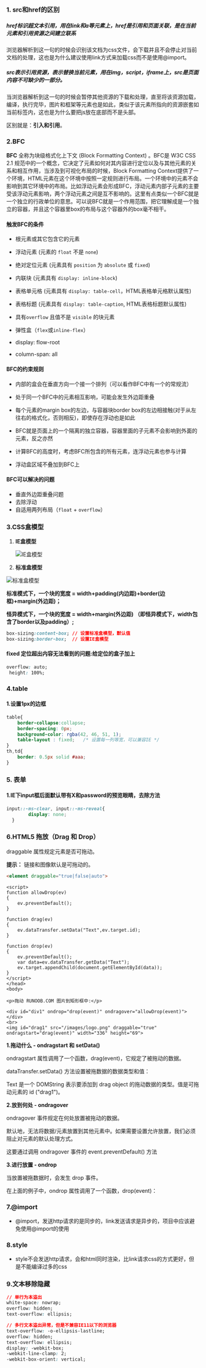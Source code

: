 ### 1. src和href的区别

##### href标识超文本引用，用在link和a等元素上，href是引用和页面关联，是在当前元素和引用资源之间建立联系

浏览器解析到这一句的时候会识别该文档为css文件，会下载并且不会停止对当前文档的处理，这也是为什么建议使用link方式来加载css而不是使用@import。

##### src表示引用资源，表示替换当前元素，用在img，script，iframe上，src是页面内容不可缺少的一部分。

当浏览器解析到这一句的时候会暂停其他资源的下载和处理，直至将该资源加载，编译，执行完毕，图片和框架等元素也是如此，类似于该元素所指向的资源嵌套如当前标签内，这也是为什么要把js放在底部而不是头部。

区别就是：**引入和引用**。

### 2.BFC

**BFC** 全称为块级格式化上下文 (Block Formatting Context) 。BFC是 W3C CSS 2.1 规范中的一个概念，它决定了元素如何对其内容进行定位以及与其他元素的关系和相互作用，当涉及到可视化布局的时候，Block Formatting Context提供了一个环境，HTML元素在这个环境中按照一定规则进行布局。一个环境中的元素不会影响到其它环境中的布局。比如浮动元素会形成BFC，浮动元素内部子元素的主要受该浮动元素影响，两个浮动元素之间是互不影响的。这里有点类似一个BFC就是一个独立的行政单位的意思。可以说BFC就是一个作用范围，把它理解成是一个独立的容器，并且这个容器里box的布局与这个容器外的box毫不相干。

#### 触发BFC的条件

- 根元素或其它包含它的元素

- 浮动元素 (元素的 `float` 不是 `none`)

- 绝对定位元素 (元素具有 `position` 为 `absolute` 或 `fixed`)

- 内联块 (元素具有 `display: inline-block`)

- 表格单元格 (元素具有 `display: table-cell`，HTML表格单元格默认属性)

- 表格标题 (元素具有 `display: table-caption`, HTML表格标题默认属性)

- 具有`overflow` 且值不是 `visible` 的块元素

- 弹性盒（```flex```或`inline-flex`）

- display: flow-root
- column-span: all

#### BFC的约束规则

- 内部的盒会在垂直方向一个接一个排列（可以看作BFC中有一个的常规流）

- 处于同一个BFC中的元素相互影响，可能会发生外边距重叠

- 每个元素的margin box的左边，与容器块border box的左边相接触(对于从左往右的格式化，否则相反)，即使存在浮动也是如此

- BFC就是页面上的一个隔离的独立容器，容器里面的子元素不会影响到外面的元素，反之亦然

- 计算BFC的高度时，考虑BFC所包含的所有元素，连浮动元素也参与计算

- 浮动盒区域不叠加到BFC上

#### BFC可以解决的问题

- 垂直外边距重叠问题
- 去除浮动
- 自适用两列布局（`float` + `overflow`）

### 3.CSS盒模型

1. **IE盒模型**

   ![IE盒模型](C:\Users\吴超\Desktop\笔记\图片\IE盒模型.png)

2. **标准盒模型**

![标准盒模型](C:\Users\吴超\Desktop\笔记\图片\标准盒模型.png)

**标准模式下，一个块的宽度 = width+padding(内边距)+border(边框)+margin(外边距)；**

**怪异模式下，一个块的宽度 = width+margin(外边距)  （即怪异模式下，width包含了border以及padding）;**

```css
box-sizing:content-box;	// 设置标准盒模型，默认值
box-sizing:border-box;	// 设置IE盒模型
```



#### fixed 定位超出内容无法看到的问题:给定位的盒子加上 
```css
overflow: auto;
 height: 100%;
```



### 4.table

#### 1.设置1px的边框

```css
table{
    border-collapse:collapse;
    border-spacing: 0px;
    background-color: rgba(42, 46, 51, 1);
    table-layout : fixed;	/* 设置每一列等宽，可以兼容IE */
}
th,td{
    border: 0.5px solid #aaa;
}
```

### 5. 表单

#### 1.IE下input框后面默认带有X和password的预览眼睛，去除方法

```css
input::-ms-clear, input::-ms-reveal{
        display: none;
  }
```

### 6.HTML5 拖放（Drag 和 Drop）

draggable 属性规定元素是否可拖动。

**提示：** 链接和图像默认是可拖动的。

```html
<element draggable="true|false|auto">
```

```shell
<script>
function allowDrop(ev)
{
    ev.preventDefault();
}
 
function drag(ev)
{
    ev.dataTransfer.setData("Text",ev.target.id);
}
 
function drop(ev)
{
    ev.preventDefault();
    var data=ev.dataTransfer.getData("Text");
    ev.target.appendChild(document.getElementById(data));
}
</script>
</head>
<body>
 
<p>拖动 RUNOOB.COM 图片到矩形框中:</p>
 
<div id="div1" ondrop="drop(event)" ondragover="allowDrop(event)"></div>
<br>
<img id="drag1" src="/images/logo.png" draggable="true" ondragstart="drag(event)" width="336" height="69">
```

**1.拖动什么 - ondragstart 和 setData()**

ondragstart 属性调用了一个函数，drag(event)，它规定了被拖动的数据。

dataTransfer.setData() 方法设置被拖数据的数据类型和值：

Text 是一个 DOMString 表示要添加到 drag object 的拖动数据的类型。值是可拖动元素的 id ("drag1")。

**2.放到何处 - ondragover**

ondragover 事件规定在何处放置被拖动的数据。

默认地，无法将数据/元素放置到其他元素中。如果需要设置允许放置，我们必须阻止对元素的默认处理方式。

这要通过调用 ondragover 事件的 event.preventDefault() 方法

**3.进行放置 - ondrop**

当放置被拖数据时，会发生 drop 事件。

在上面的例子中，ondrop 属性调用了一个函数，drop(event)：



### 7.@import

- @import，发送http请求的是同步的，link发送请求是异步的，项目中应该避免使用@import的使用



### 8.style

- style不会发送http请求，会和html同时渲染，比link请求css的方式更好，但是不能编译过多的css



### 9.文本移除隐藏

```css
// 单行为本溢出
white-space: nowrap;
overflow: hidden;
text-overflow: ellipsis;

// 多行文本溢出异常，但是不兼容IE11以下的浏览器
text-overflow: -o-ellipsis-lastline;
overflow: hidden;
text-overflow: ellipsis;
display: -webkit-box;
-webkit-line-clamp: 2;
-webkit-box-orient: vertical;
```



